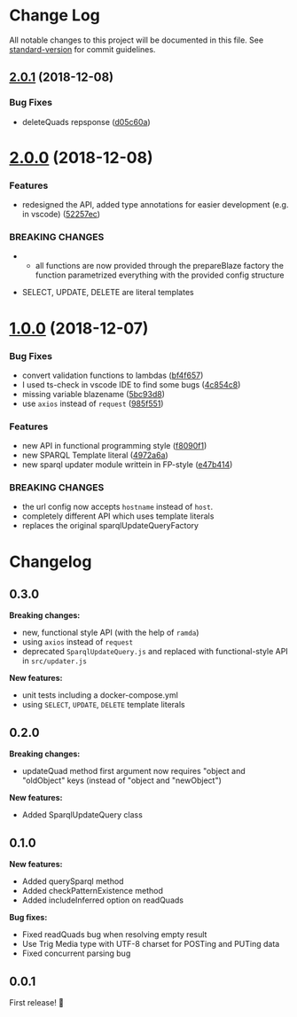 # Change Log

All notable changes to this project will be documented in this file. See [standard-version](https://github.com/conventional-changelog/standard-version) for commit guidelines.

<a name="2.0.1"></a>
## [2.0.1](https://github.com/nelson-ai/blazegraph-js/compare/v2.0.0...v2.0.1) (2018-12-08)


### Bug Fixes

* deleteQuads repsponse ([d05c60a](https://github.com/nelson-ai/blazegraph-js/commit/d05c60a))



<a name="2.0.0"></a>
# [2.0.0](https://github.com/nelson-ai/blazegraph-js/compare/v1.0.0...v2.0.0) (2018-12-08)


### Features

* redesigned the API, added type annotations for easier development (e.g. in vscode) ([52257ec](https://github.com/nelson-ai/blazegraph-js/commit/52257ec))


### BREAKING CHANGES

* - all functions are now provided through the prepareBlaze factory
  the function parametrized everything with the provided config structure
- SELECT, UPDATE, DELETE are literal templates



<a name="1.0.0"></a>
# [1.0.0](https://github.com/nelson-ai/blazegraph-js/compare/v0.2.0...v1.0.0) (2018-12-07)


### Bug Fixes

* convert validation functions to lambdas ([bf4f657](https://github.com/nelson-ai/blazegraph-js/commit/bf4f657))
* I used ts-check in vscode IDE to find some bugs ([4c854c8](https://github.com/nelson-ai/blazegraph-js/commit/4c854c8))
* missing variable blazename ([5bc93d8](https://github.com/nelson-ai/blazegraph-js/commit/5bc93d8))
* use `axios` instead of `request` ([985f551](https://github.com/nelson-ai/blazegraph-js/commit/985f551))


### Features

* new API in functional programming style ([f8090f1](https://github.com/nelson-ai/blazegraph-js/commit/f8090f1))
* new SPARQL Template literal ([4972a6a](https://github.com/nelson-ai/blazegraph-js/commit/4972a6a))
* new sparql updater module writtein in FP-style ([e47b414](https://github.com/nelson-ai/blazegraph-js/commit/e47b414))


### BREAKING CHANGES

* the url config now accepts `hostname`
instead of `host`.
* completely different API which uses template literals
* replaces the original sparqlUpdateQueryFactory



# Changelog

## 0.3.0

**Breaking changes:**
- new, functional style API (with the help of `ramda`)
- using `axios` instead of `request`
- deprecated `SparqlUpdateQuery.js` and replaced with functional-style API in `src/updater.js`

**New features:**
- unit tests including a docker-compose.yml
- using `SELECT`, `UPDATE`, `DELETE` template literals

## 0.2.0

**Breaking changes:**
- updateQuad method first argument now requires "object and "oldObject" keys (instead of "object and "newObject")

**New features:**
- Added SparqlUpdateQuery class

## 0.1.0

**New features:**
- Added querySparql method
- Added checkPatternExistence method
- Added includeInferred option on readQuads

**Bug fixes:**
- Fixed readQuads bug when resolving empty result
- Use Trig Media type with UTF-8 charset for POSTing and PUTing data
- Fixed concurrent parsing bug

## 0.0.1

First release! :tada:
